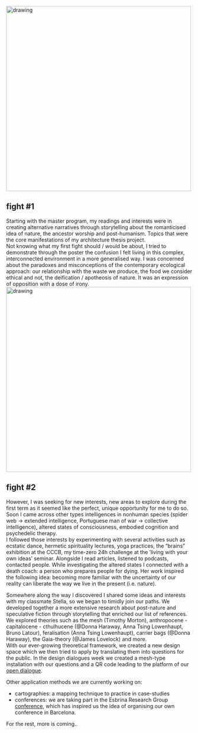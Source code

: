 <img src="../fight2.png" alt="drawing" width="500" />   

## fight #1
Starting with the master program, my readings and interests were in creating alternative narratives through storytelling about the romanticised idea of nature, the ancestor worship and post-humanism. Topics that were the core manifestations of my architecture thesis project.   
Not knowing what my first fight should / would be about, I tried to demonstrate through the poster the confusion I felt living in this complex, interconnected environment in a more generalised way. I was concerned about the paradoxes and misconceptions of the contemporary ecological approach: our relationship with the waste we produce, the food we consider ethical and not, the deification / apotheosis of nature. It was an expression of opposition with a dose of irony.  
<img src="../fight1.jpg" alt="drawing" width="500" />   

## fight #2  
However, I was seeking for new interests, new areas to explore during the first term as it seemed like the perfect, unique opportunity for me to do so. Soon I came across other types intelligences in nonhuman species (spider web -> extended intelligence, Portuguese man of war -> collective intelligence), altered states of consciousness, embodied cognition and psychedelic therapy.  
I followed those interests by experimenting with several activities such as ecstatic dance, hermetic spirituality lectures, yoga practices, the “brains” exhibition at the CCCB, my time-zero 24h challenge at the ’living with your own ideas’ seminar. Alongside I read articles, listened to podcasts, contacted people. While investigating the altered states I connected with a death coach: a person who prepares people for dying. Her work inspired the following idea: becoming more familiar with the uncertainty of our reality can liberate the way we live in  the present (i.e. nature).  

Somewhere along the way I discovered I shared some ideas and interests with my classmate Stella, so we began to timidly join our paths. We developed together a more extensive research about post-nature and speculative fiction through storytelling that enriched our list of references. We explored theories such as the mesh (Timothy Morton), anthropocene - capitalocene - cthulhucene (@Donna Haraway, Anna Tsing Lowenhaupt, Bruno Latour), feralisation (Anna Tsing Lowenhaupt), carrier bags (@Donna Haraway), the Gaia-theory (@James Lovelock) and more.  
With our ever-growing theoretical framework, we created a new design space which we then tried to apply by translating them into questions for the public. In the design dialogues week we created a mesh-type installation with our questions and a QR code leading to the platform of our [open dialogue](https://etherpad.wikimedia.org/p/fLhhX-gQcpsCZCb0Ckj3).  

Other application methods we are currently working on:
- cartographies: a mapping technique to practice in case-studies
- conferences: we are taking part in the Esbrina Research Group [conference](https://esbrina.eu/en/portfolio/imaginar-mundos-posibles-potencialidades-limites-y-fricciones-de-la-ficcion-especulativa-en-la-investigacion-y-la-educacion-3/), which has inspired us the idea of organising our own conference in Barcelona.   


For the rest, more is coming..  
